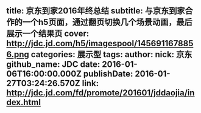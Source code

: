 title: 京东到家2016年终总结
subtitle: 与京东到家合作的一个h5页面，通过翻页切换几个场景动画，最后展示一个结果页
cover: http://jdc.jd.com/h5/imagespool/1456911678856.png
categories: 展示型
tags:
author:
  nick: 京东
  github_name: JDC
date: 2016-01-06T16:00:00.000Z
publishDate: 2016-01-27T03:24:26.570Z
link: http://jdc.jd.com/fd/promote/201601/jddaojia/index.html
---

